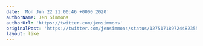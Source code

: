 ```yaml
---
date: 'Mon Jun 22 21:00:46 +0000 2020'
authorName: Jen Simmons
authorUrl: 'https://twitter.com/jensimmons'
originalPost: 'https://twitter.com/jensimmons/status/1275171897244823553'
layout: like
---
```

